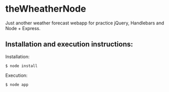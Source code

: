 theWheatherNode
===============

Just another weather forecast webapp for practice jQuery, Handlebars and Node + Express.

Installation and execution instructions:
------------------------------------------
Installation:

    $ node install

Execution:

    $ node app
